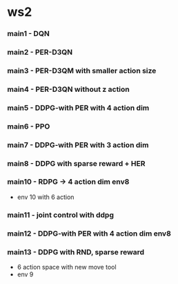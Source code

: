 # ws2
### main1 - DQN
### main2 - PER-D3QN
### main3 - PER-D3QM with smaller action size
### main4 - PER-D3QN without z action
### main5 - DDPG-with PER with 4 action dim
### main6 - PPO
### main7 - DDPG-with PER with 3 action dim 
### main8 - DDPG with sparse reward + HER
### main10 - RDPG -> 4 action dim env8 
* env 10 with 6 action
### main11 - joint control with ddpg
### main12 - DDPG-with PER with 4 action dim env8
### main13 - DDPG with RND, sparse reward
* 6 action space with new move tool
* env 9

